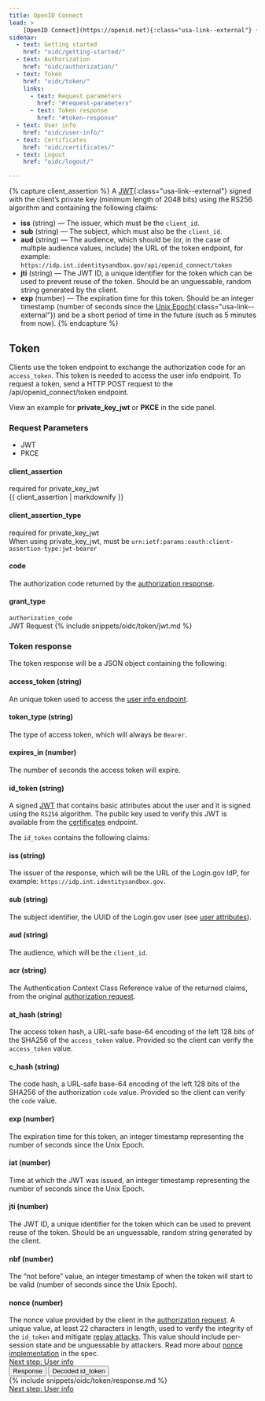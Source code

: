 ```yaml
---
title: OpenID Connect
lead: >
    [OpenID Connect](https://openid.net){:class="usa-link--external"} (OIDC) is a simple identity layer built on top of the OAuth 2.0 protocol. Login.gov supports [version 1.0](https://openid.net/specs/openid-connect-core-1_0.html){:class="usa-link--external"} of the specification and conforms to the [iGov Profile](https://openid.net/wg/igov){:class="usa-link--external"}.
sidenav:
  - text: Getting started
    href: "oidc/getting-started/"
  - text: Authorization
    href: "oidc/authorization/"
  - text: Token
    href: "oidc/token/"
    links:
      - text: Request parameters
        href: "#request-parameters"
      - text: Token response
        href: "#token-response"
  - text: User info
    href: "oidc/user-info/"
  - text: Certificates
    href: "oidc/certificates/"
  - text: Logout
    href: "oidc/logout/"

---
```

{% capture client_assertion %}
A [JWT](https://jwt.io/){:class="usa-link--external"} signed with the client’s private key (minimum length of 2048 bits) using the RS256 algorithm and containing the following claims:
- **iss** (string) — The issuer, which must be the `client_id`.
- **sub** (string) — The subject, which must also be the `client_id`.
- **aud** (string) — The audience, which should be (or, in the case of multiple audience values, include) the URL of the token endpoint, for example: `https://idp.int.identitysandbox.gov/api/openid_connect/token`
- **jti** (string) — The JWT ID, a unique identifier for the token which can be used to prevent reuse of the token. Should be an unguessable, random string generated by the client.
- **exp** (number) — The expiration time for this token. Should be an integer timestamp (number of seconds since the [Unix Epoch](https://en.wikipedia.org/wiki/Unix_time){:class="usa-link--external"}) and be a short period of time in the future (such as 5 minutes from now).
{% endcapture %}


<div class="grid-row grid-gap">
  <div class="desktop:grid-col-8 mobile:grid-col-full">
    <h2>Token</h2>
    <p>Clients use the token endpoint to exchange the authorization code for an  <code class="language-plaintext highlighter-rouge">access_token</code>. This token is needed to access the user info endpoint. To request a token, send a HTTP POST request to the /api/openid_connect/token endpoint.</p> 
    <p>View an example for <strong>private_key_jwt</strong> or <strong>PKCE</strong> in the side panel.</p>
    <h3 class="margin-top-4" id="request-parameters">Request Parameters</h3>
    <ul class="doc-sub-nav">
      <li id="jwt-nav" class="doc-sub-nav-item code-button__selected margin-left-neg-3">JWT</li>
      <li id="pkce-nav" class="doc-sub-nav-item margin-left-3">PKCE</li>
    </ul>
    <div class="dev-doc-row jwt-only">
      <div class="grid-row">
        <div class="grid-col-5">
          <h4 id="client_assertion" class="parameters">client_assertion</h4>
          <span class="float-left text-italic">required for private_key_jwt</span>
        </div>
        <div class="grid-col-7">
            {{ client_assertion | markdownify }}
        </div>
      </div>
    </div>
    <div class="dev-doc-row jwt-only">
      <div class="grid-row">
        <div class="grid-col-5">
          <h4 class="parameters">client_assertion_type</h4>
          <span class="float-left text-italic">required for private_key_jwt</span>
        </div>
        <div class="grid-col-7">
          When using private_key_jwt, must be <code class="language-plaintext highlighter-rouge">urn:ietf:params:oauth:client-assertion-type:jwt-bearer</code>
        </div>
      </div>
    </div>
    <div class="dev-doc-row">
      <div class="grid-row">
        <div class="grid-col-5">
          <h4 class="parameters clearfix">code</h4>
        </div>
        <div class="grid-col-7 padding-bottom-2">
            The authorization code returned by the <a class="usa-link" href="/oidc/authorization/#authorization-response">authorization response</a>.
        </div>
      </div>
    </div>
    <div class="dev-doc-row pkce-only" hidden>
      <div class="grid-row">
        <div class="grid-col-5">
          <h4 class="parameters clearfix">code_verifier</h4><span class="float-left text-italic">required for PKCE</span>
        </div>
        <div class="grid-col-7">
            The original value (before the SHA256) generated for the authorization request for PKCE that corresponds to the <code class="language-plaintext highlighter-rouge">code_challenge</code>.
        </div>
      </div>
    </div>
    <div class="grid-row dev-doc-row">
      <div class="grid-col-5">
        <h4 class="parameters clearfix">grant_type</h4>
      </div>
      <div class="grid-col-7">
          <code class="language-plaintext highlighter-rouge">authorization_code</code>
      </div>
    </div>
  </div>
  <div class="usa-layout-docs__main code-snippet-column desktop:grid-col-4">
      <section id="pkce" class="code-snippet-section" hidden>
        <span class="code-button code-button__selected margin-left-2">PKCE Request</span>
          {% include snippets/oidc/token/pkce.md %}
      </section>
      <section id="jwt" class="code-snippet-section">
        <span class="code-button code-button__selected margin-left-2">JWT Request</span>
          {% include snippets/oidc/token/jwt.md %}
      </section>
  </div>
</div>
<div class="grid-row grid-gap">
  <div class="desktop:grid-col-8 mobile:grid-col-full">
    <h3 id="token-response" class="margin-top-6">Token response</h3>
    <p>The token response will be a JSON object containing the following:</p>
    <div class="dev-doc-row">
      <div class="grid-row">
        <div class="grid-col-5">
          <h4 id="access_token-string" class="parameters">access_token<span class="text-normal"> (string)</span></h4>
        </div>
        <div class="grid-col-7">
          An unique token used to access the <a href="{{ site.baseurl }}/oidc/#user-info" class="usa-link">user info endpoint</a>.
        </div>
      </div>
    </div>
    <div class="dev-doc-row">
      <div class="grid-row">
        <div class="grid-col-5">
          <h4 class="parameters">token_type <span class="text-normal">(string)</span></h4>
        </div>
        <div class="grid-col-7">
          The type of access token, which will always be <code class="language-plaintext highlighter-rouge">Bearer</code>.
        </div>
      </div>
    </div>
    <div class="dev-doc-row">
      <div class="grid-row">
        <div class="grid-col-5">
          <h4 class="parameters">expires_in <span class="text-normal">(number)</span></h4>
        </div>
        <div class="grid-col-7">
          The number of seconds the access token will expire.
        </div>
      </div>
    </div>
    <div class="dev-doc-row">
      <div class="grid-row">
        <div class="grid-col-5">
          <h4 class="parameters">id_token <span class="text-normal">(string)</span></h4>
        </div>
        <div class="grid-col-7">
          A signed <a href="https://jwt.io/" class="usa-link usa-link--external">JWT</a> that contains basic attributes about the user and it is signed using the <code class="language-plaintext highlighter-rouge">RS256</code> algorithm. The public key used to verify this JWT is available from the <a href="/oidc/certificates/" class="usa-link">certificates</a> endpoint.
        </div>
      </div>
    </div>
    <p>The <code class="language-plaintext highlighter-rouge">id_token</code> contains the following claims:</p>
    <div class="dev-doc-row">
      <div class="grid-row">
        <div class="grid-col-5">
          <h4 class="parameters">iss <span class="text-normal">(string)</span></h4>
        </div>
        <div class="grid-col-7">
         The issuer of the response, which will be the URL of the Login.gov IdP, for example: <code class="language-plaintext highlighter-rouge">https://idp.int.identitysandbox.gov</code>.
        </div>
      </div>
    </div>
    <div class="dev-doc-row">
      <div class="grid-row">
        <div class="grid-col-5">
          <h4 class="parameters">sub <span class="text-normal">(string)</span></h4>
        </div>
        <div class="grid-col-7">
          The subject identifier, the UUID of the Login.gov user (see <a href="/attributes/" class="usa-link">user attributes</a>).
        </div>
      </div>
    </div>
    <div class="dev-doc-row">
      <div class="grid-row">
        <div class="grid-col-5">
          <h4 class="parameters">aud <span class="text-normal">(string)</span></h4>
        </div>
        <div class="grid-col-7">
          The audience, which will be the <code class="language-plaintext highlighter-rouge">client_id</code>.
        </div>
      </div>
    </div>
    <div class="dev-doc-row">
      <div class="grid-row">
        <div class="grid-col-5">
          <h4 class="parameters">acr <span class="text-normal">(string)</span></h4>
        </div>
        <div class="grid-col-7">       
          The Authentication Context Class Reference value of the returned claims, from the original <a href="/oidc/authorization/" class="usa-link">authorization request</a>.
        </div>
      </div>
    </div>
    <div class="dev-doc-row">
      <div class="grid-row">
        <div class="grid-col-5">
          <h4 class="parameters">at_hash <span class="text-normal">(string)</span></h4>
        </div>
        <div class="grid-col-7">       
          The access token hash, a URL-safe base-64 encoding of the left 128 bits of the SHA256 of the <code class="language-plaintext highlighter-rouge">access_token</code> value. Provided so the client can verify the <code class="language-plaintext highlighter-rouge">access_token</code> value.
        </div>
      </div>
    </div>
    <div class="dev-doc-row">
      <div class="grid-row">
        <div class="grid-col-5">
          <h4 class="parameters">c_hash <span class="text-normal">(string)</span></h4>
        </div>
        <div class="grid-col-7">       
          The code hash, a URL-safe base-64 encoding of the left 128 bits of the SHA256 of the authorization <code class="language-plaintext highlighter-rouge">code</code> value. Provided so the client can verify the <code class="language-plaintext highlighter-rouge">code</code> value.
        </div>
      </div>
    </div>
    <div class="dev-doc-row">
      <div class="grid-row">
        <div class="grid-col-5">
          <h4 class="parameters">exp <span class="text-normal">(number)</span></h4>
        </div>
        <div class="grid-col-7">       
          The expiration time for this token, an integer timestamp representing the number of seconds since the Unix Epoch.
        </div>
      </div>
    </div>
    <div class="dev-doc-row">
      <div class="grid-row">
        <div class="grid-col-5">
          <h4 id="iat-number" class="parameters">iat <span class="text-normal">(number)</span></h4>
        </div>
        <div class="grid-col-7">       
          Time at which the JWT was issued, an integer timestamp representing the number of seconds since the Unix Epoch.
        </div>
      </div>
    </div>
    <div class="dev-doc-row">
      <div class="grid-row">
        <div class="grid-col-5">
          <h4 class="parameters">jti <span class="text-normal">(number)</span></h4>
        </div>
        <div class="grid-col-7">       
          The JWT ID, a unique identifier for the token which can be used to prevent reuse of the token. Should be an unguessable, random string generated by the client.
        </div>
      </div>
    </div>
    <div class="dev-doc-row">
      <div class="grid-row">
        <div class="grid-col-5">
          <h4 class="parameters">nbf <span class="text-normal">(number)</span></h4>
        </div>
        <div class="grid-col-7">       
          The “not before” value, an integer timestamp of when the token will start to be valid (number of seconds since the Unix Epoch).
        </div>
      </div>
    </div>
    <div class="dev-doc-row">
      <div class="grid-row">
        <div class="grid-col-5">
          <h4 class="parameters">nonce <span class="text-normal">(number)</span></h4>
        </div>
        <div class="grid-col-7">       
          The nonce value provided by the client in the <a class="usa-link" href="/oidc/authorization/">authorization request</a>. A unique value, at least 22 characters in length, used to verify the integrity of the <code class="language-plaintext highlighter-rouge">id_token</code> and mitigate <a href="https://en.wikipedia.org/wiki/Replay_attack" class="usa-link usa-link--external">replay attacks</a>. This value should include per-session state and be unguessable by attackers. Read more about <a href="https://openid.net/specs/openid-connect-core-1_0.html#NonceNotes" class="usa-link usa-link--external">nonce implementation</a> in the spec.
        </div>
      </div>
    </div>
    <a href="/oidc/user-info/" class="usa-link margin-top-4 mobile:display-none desktop:display-block">Next step: User info</a>
  </div>
  <div class="usa-layout-docs__main code-snippet-column desktop:grid-col-4">
    <section class="code-snippet-section margin-top-2 position-relative z-index-1">
      <button id="oidc_token_tab1_button" data-selector="oidc_token" class="code-button code-button__selected margin-left-2">Response</button>
      <button id="oidc_token_tab2_button" data-selector="oidc_token" class="code-button margin-left-2">Decoded id_token</button>
      <section id="oidc_token_tab1">
        {% include snippets/oidc/token/response.md %}
      </section>
      <section id="oidc_token_tab2" hidden>
        {% include snippets/oidc/token/token.md %}
      </section>
    </section>
  </div>
  <a href="/oidc/user-info/" class="usa-link mobile:display-block desktop:display-none margin-top-2">Next step: User info</a>
</div>
